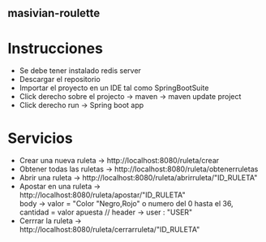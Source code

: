 ## masivian-roulette

# Instrucciones
- Se debe tener instalado redis server
- Descargar el repositorio
- Importar el proyecto en un IDE tal como SpringBootSuite
- Click derecho sobre el projecto -> maven -> maven update project
- Click derecho run -> Spring boot app

# Servicios
- Crear una nueva ruleta -> http://localhost:8080/ruleta/crear
- Obtener todas las ruletas -> http://localhost:8080/ruleta/obtenerruletas
- Abrir una ruleta -> http://localhost:8080/ruleta/abrirruleta/"ID_RULETA"
- Apostar en una ruleta -> http://localhost:8080/ruleta/apostar/"ID_RULETA"  
  body -> 
  valor = "Color "Negro,Rojo" o numero del 0 hasta el 36,
  cantidad = valor apuesta //
  header -> 
  user : "USER"
- Cerrrar la ruleta -> http://localhost:8080/ruleta/cerrarruleta/"ID_RULETA"
